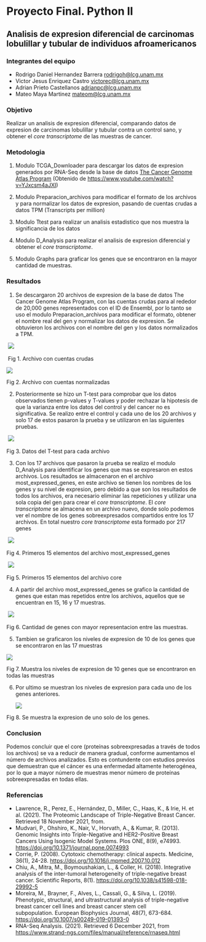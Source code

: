 #  Proyecto Final. Python II

## Analisis de expresion diferencial de carcinomas lobulillar y tubular de individuos afroamericanos 

### Integrantes del equipo 

- Rodrigo Daniel Hernandez Barrera [rodrigoh@lcg.unam.mx](mailto:rodrigoh@lcg.unam.mx) 
- Victor Jesus Enriquez Castro [victorec@lcg.unam.mx](mailto:victorec@lcg.unam.mx)
- Adrian Prieto Castellanos [adrianpc@lcg.unam.mx](mailto:adrianpc@lcg.unam.mx)
- Mateo Maya Martinez [mateom@lcg.unam.mx](mailto:mateom@lcg.unam.mx)



### Objetivo 

Realizar un analisis de expresion diferencial, comparando datos de expresion de carcinomas lobulillar y tubular contra un control sano, y obtener el *core transcriptome* de las muestras de cancer.



### Metodologia 

1. Modulo TCGA_Downloader para descargar  los datos de expresion generados por RNA-Seq desde la base de datos [The Cancer Genome Atlas Program](https://www.cancer.gov/about-nci/organization/ccg/research/structural-genomics/tcga) (Obtenido de https://www.youtube.com/watch?v=YJxcsm4aJXI)

2. Modulo Preparacion_archivos para modificar el formato de los archivos y para normalizar los datos de expresion, pasando de cuentas crudas a datos TPM (Transcripts per million)
3. Modulo Ttest para realizar un analisis estadistico que nos muestra la significancia de los datos
4. Modulo D_Analysis para realizar el analisis de expresion diferencial y obtener el *core transcriptome*. 
5. Modulo Graphs para graficar los genes que se encontraron en la mayor cantidad de muestras. 



### Resultados 

1. Se descargaron 20 archivos de expresion de la base de datos The Cancer Genome Atlas Program, con las cuentas crudas para al rededor de 20,000 genes representados con el ID de Ensembl, por lo tanto se uso el modulo Preparacion_archivos para modificar el formato, obtener el nombre real del gen y normalizar los datos de expresion. Se obtuvieron los archivos con el nombre del gen y los datos normalizados a TPM.  

​			                              		   	![](/output/archivo_crudo.jpeg)					

​														Fig 1. Archivo con cuentas crudas



![](/output/archivo_norm.jpeg)

Fig 2. Archivo con cuentas normalizadas 



2. Posteriormente se hizo un T-test para comprobar que los datos observados tienen p-values y T-values y poder rechazar la hipotesis de que la varianza entre los datos del control y del cancer no es significativa. Se realizo entre el control y cada uno de los 20 archivos y solo 17 de estos pasaron la prueba y se utilizaron en las siguientes pruebas. 

   

​		                               ![](/output/tabla_pvalue.jpeg)      

Fig 3. Datos del T-test para cada archivo



3. Con los 17 archivos que pasaron la prueba se realizo el modulo D_Analysis para identificar los genes que mas se expresaron en estos archivos. Los resultados se almacenaron en el archivo most_expressed_genes, en este archivo se tienen los nombres de los genes y su nivel de expresion, pero debido a que son los resultados de todos los archivos, era necesario eliminar las repeticiones y utilizar una sola copia del gen para crear el *core transcriptome*.  El *core transcriptome* se almacena en un archivo nuevo, donde solo podemos ver el nombre de los genes sobreexpresados compartidos entre los 17 archivos. En total nuestro *core transcriptome* esta formado por 217 genes 

​											![](/output/most2.jpeg)	

Fig 4. Primeros 15 elementos del archivo most_expressed_genes



​							                       				![](/output/core.jpeg)

Fig 5. Primeros 15 elementos del archivo core



4. A partir del archivo most_expressed_genes se grafico la cantidad de genes que estan mas repetidos entre los archivos, aquellos que se encuentran en 15, 16 y 17 muestras. 

​		![](/output/Genes_repetidos_mas_de_15_veces.png)

Fig 6. Cantidad de genes con mayor representacion entre las muestras.



5.  Tambien se graficaron los niveles de expresion de 10 de los genes que se encontraron en las 17 muestras

![](/output/expresion_genes_mas_conservados.png)

  Fig 7. Muestra los niveles de expresion de 10 genes que se encontraron en todas las muestras 



6. Por ultimo se muestran los niveles de expresion para cada uno de los genes anteriores. 

   ![](/output/expresion_gen_CAPG_17.png)

Fig 8. Se muestra la expresion de uno solo de los genes. 




### Conclusion

Podemos concluir que el core (proteínas sobreexpresadas a través de todos los archivos) se va a reducir de manera gradual, conforme aumentamos el número de archivos analizados. Esto es contundente con estudios previos que demuestran que el cáncer es una enfermedad altamente heterogénea, por lo que a mayor número de muestras menor número de proteínas sobreexpresadas en todas ellas.

### Referencias

+ Lawrence, R., Perez, E., Hernández, D., Miller, C., Haas, K., & Irie, H. et al. (2021). The Proteomic Landscape of Triple-Negative Breast Cancer. Retrieved 18 November 2021, from.
+ Mudvari, P., Ohshiro, K., Nair, V., Horvath, A., & Kumar, R. (2013). Genomic Insights into Triple-Negative and HER2-Positive Breast Cancers Using Isogenic Model Systems. Plos ONE, 8(9), e74993. https://doi.org/10.1371/journal.pone.0074993
+ Corrie, P. (2008). Cytotoxic chemotherapy: clinical aspects. Medicine, 36(1), 24-28. https://doi.org/10.1016/j.mpmed.2007.10.012
+ Chiu, A., Mitra, M., Boymoushakian, L., & Coller, H. (2018). Integrative analysis of the inter-tumoral heterogeneity of triple-negative breast cancer. Scientific Reports, 8(1). https://doi.org/10.1038/s41598-018-29992-5
+ Moreira, M., Brayner, F., Alves, L., Cassali, G., & Silva, L. (2019). Phenotypic, structural, and ultrastructural analysis of triple-negative breast cancer cell lines and breast cancer stem cell subpopulation. European Biophysics Journal, 48(7), 673-684. https://doi.org/10.1007/s00249-019-01393-0
+ RNA-Seq Analysis. (2021). Retrieved 6 December 2021, from https://www.strand-ngs.com/files/manual/reference/rnaseq.html
